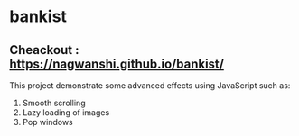 # bankist
## Cheackout : https://nagwanshi.github.io/bankist/
This project demonstrate some advanced effects using JavaScript such as:
1. Smooth scrolling
2. Lazy loading of images
3. Pop windows

